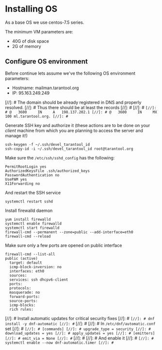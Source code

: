 Installing OS
=============

As a base OS we use centos-7.5 series.

The minimum VM parameters are:

 - 40G of disk space
 - 2G of memory

Configure OS environment
------------------------

Before continue lets assume we've the following OS environment parameters:

 - Hostname: mailman.tarantool.org
 - IP: 95.163.249.249

[//]: # The domain should be already registered in DNS and properly resolved.
[//]: # Thus there should be at least the records
[//]: # 
[//]: # ```
[//]: # @	3600	 IN 	A	198.137.202.1
[//]: # @	3600	 IN 	MX	100	ml.tarantool.org.
[//]: # ```

Generate SSH key and authorize it (these actions are to be done on your
_client_ machine from which you are planning to access the server and
manage it!)
```
ssh-keygen -f ~/.ssh/devel_tarantool_id
ssh-copy-id -i ~/.ssh/devel_tarantool_id root@tarantool.org
```

Make sure the `/etc/ssh/sshd_config` has the following:
```
PermitRootLogin yes
AuthorizedKeysFile .ssh/authorized_keys
PasswordAuthentication no
UsePAM yes
X11Forwarding no
```

And restart the SSH service
```
systemctl restart sshd
```

Install firewalld daemon
```
yum install firewalld
systemctl enable firewalld
systemctl start firewalld
firewall-cmd --permanent --zone=public --add-interface=eth0
firewall-cmd --reload
```

Make sure only a few ports are opened on public interface
```
firewall-cmd --list-all
public (active)
  target: default
  icmp-block-inversion: no
  interfaces: eth0
  sources: 
  services: ssh dhcpv6-client
  ports: 
  protocols: 
  masquerade: no
  forward-ports: 
  source-ports: 
  icmp-blocks: 
  rich rules: 
```

[//]: # Install automatic updates for critical security fixes
[//]: # ```
[//]: # dnf install -y dnf-automatic
[//]: # ```
[//]: # 
[//]: # In `/etc/dnf/automatic.conf` set
[//]: # ```
[//]: # [commands]
[//]: # upgrade_type = security
[//]: # download_updates = yes
[//]: # apply_updates = yes
[//]: # [emitters]
[//]: # emit_via = None
[//]: # ```
[//]: # 
[//]: # And enable it
[//]: # ```
[//]: # systemctl enable --now dnf-automatic.timer
[//]: # ```
